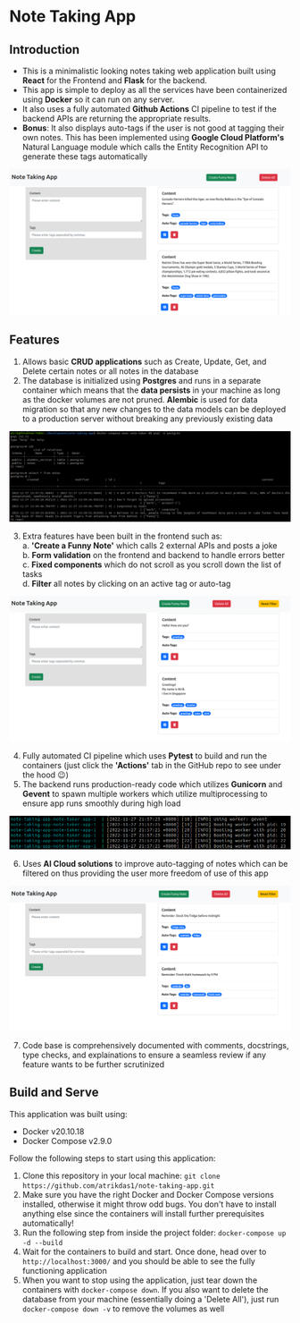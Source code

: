 # Note Taking App
## Introduction
- This is a minimalistic looking notes taking web application built using **React** for the Frontend and **Flask** for the backend. 
- This app is simple to deploy as all the services have been containerized using **Docker** so it can run on any server. 
- It also uses a fully automated **Github Actions** CI pipeline to test if the backend APIs are returning the appropriate results. 
- **Bonus**: It also displays auto-tags if the user is not good at tagging their own notes. This has been implemented using **Google Cloud Platform's** Natural Language module which calls the Entity Recognition API to generate these tags automatically

![App frontend](./images/notes-home.png)

## Features
1) Allows basic **CRUD applications** such as Create, Update, Get, and Delete certain notes or all notes in the database
2) The database is initialized using **Postgres** and runs in a separate container which means that the **data persists** in your machine as long as the docker volumes are not pruned. **Alembic** is used for data migration so that any new changes to the data models can be deployed to a production server without breaking any previously existing data

![How the database looks](./images/notes-db.png)

3) Extra features have been built in the frontend such as:  
a. **'Create a Funny Note'** which calls 2 external APIs and posts a joke  
b. **Form validation** on the frontend and backend to handle errors better  
c. **Fixed components** which do not scroll as you scroll down the list of tasks  
d. **Filter** all notes by clicking on an active tag or auto-tag  

![Filter notes by tag](./images/notes-filter.png)

4) Fully automated CI pipeline which uses **Pytest** to build and run the containers (just click the **'Actions'** tab in the GitHub repo to see under the hood 😉)
5) The backend runs production-ready code which utilizes **Gunicorn** and **Gevent** to spawn multiple workers which utilize multiprocessing to ensure app runs smoothly during high load

![Gevent workers](./images/notes-workers.png)

6) Uses **AI Cloud solutions** to improve auto-tagging of notes which can be filtered on thus providing the user more freedom of use of this app

![Filter notes by auto-tag](./images/notes-bonus.png)

7) Code base is comprehensively documented with comments, docstrings, type checks, and explainations to ensure a seamless review if any feature wants to be further scrutinized

## Build and Serve
This application was built using:
- Docker v20.10.18
- Docker Compose v2.9.0

Follow the following steps to start using this application:
1. Clone this repository in your local machine: `git clone https://github.com/atrikdas1/note-taking-app.git`
2. Make sure you have the right Docker and Docker Compose versions installed, otherwise it might throw odd bugs. You don't have to install anything else since the containers will install further prerequisites automatically!
3. Run the following step from inside the project folder: `docker-compose up -d --build`
4. Wait for the containers to build and start. Once done, head over to `http://localhost:3000/` and you should be able to see the fully functioning application
5. When you want to stop using the application, just tear down the containers with `docker-compose down`. If you also want to delete the database from your machine (essentially doing a 'Delete All'), just run `docker-compose down -v` to remove the volumes as well
